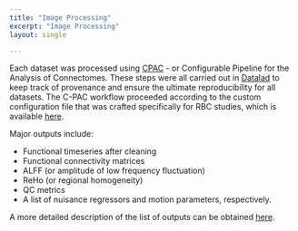 ```yaml
---
title: "Image Processing"
excerpt: "Image Processing"
layout: single

---
```

Each dataset was processed using [CPAC](https://fcp-indi.github.io/docs/nightly/user/quick) - or Configurable Pipeline for the Analysis of Connectomes. These steps were all carried out in [Datalad](https://www.datalad.org/) to keep track of provenance and ensure the ultimate reproducibility for all datasets. The C-PAC workflow proceeded according to the custom configuration file that was crafted specifically for RBC studies, which is available [here](https://github.com/FCP-INDI/C-PAC/blob/0182f98c61cb7fbb495c8300e6a6a7991c859240/CPAC/resources/configs/pipeline_config_rbc-options.yml#L172).

Major outputs include:
- Functional timeseries after cleaning
- Functional connectivity matrices
- ALFF (or amplitude of low frequency fluctuation)
- ReHo (or regional homogeneity)
- QC metrics
- A list of nuisance regressors and motion parameters, respectively.


A more detailed description of the list of outputs can be obtained [here](https://fcp-indi.github.io/docs/nightly/user/output_dir).
